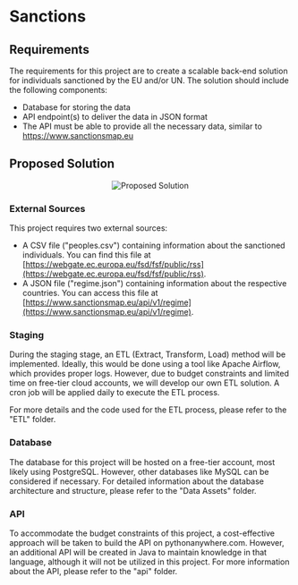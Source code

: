 

  
# Sanctions

  
## Requirements


The requirements for this project are to create a scalable back-end solution for individuals sanctioned by the EU and/or UN. The solution should include the following components:

- Database for storing the data
- API endpoint(s) to deliver the data in JSON format
- The API must be able to provide all the necessary data, similar to https://www.sanctionsmap.eu



  
## Proposed Solution

<div align="center">
  
![Proposed Solution](https://i.postimg.cc/VvjmhTsf/top-view-2-drawio.png)
    
</div>
    
### External Sources

This project requires two external sources:

- A CSV file ("peoples.csv") containing information about the sanctioned individuals. You can find this file at [https://webgate.ec.europa.eu/fsd/fsf/public/rss](https://webgate.ec.europa.eu/fsd/fsf/public/rss).
- A JSON file ("regime.json") containing information about the respective countries. You can access this file at [https://www.sanctionsmap.eu/api/v1/regime](https://www.sanctionsmap.eu/api/v1/regime).


### Staging

During the staging stage, an ETL (Extract, Transform, Load) method will be implemented. Ideally, this would be done using a tool like Apache Airflow, which provides proper logs. However, due to budget constraints and limited time on free-tier cloud accounts, we will develop our own ETL solution. A cron job will be applied daily to execute the ETL process.

For more details and the code used for the ETL process, please refer to the "ETL" folder.

### Database

The database for this project will be hosted on a free-tier account, most likely using PostgreSQL. However, other databases like MySQL can be considered if necessary. For detailed information about the database architecture and structure, please refer to the "Data Assets" folder.

### API

To accommodate the budget constraints of this project, a cost-effective approach will be taken to build the API on pythonanywhere.com. However, an additional API will be created in Java to maintain knowledge in that language, although it will not be utilized in this project. For more information about the API, please refer to the "api" folder.